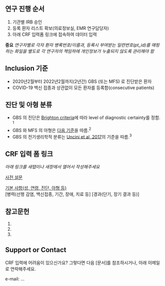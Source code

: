 ## 연구 진행 순서 
1. 기관별 IRB 승인 
2. 등록 환자 리스트 확보(의료정보실, EMR 연구담당자)  
3. 아래 CRF 입력폼 링크에 접속하여 데이터 입력    

**중요** 
*연구자별로 각자 환자 병록번호/이름과, 등록시 부여받는 일련번호(pt_id)를 매핑하는 화일을 별도로 각 연구자의 책임하에 개인정보가 누출되지 않도록 관리해야 함*  

## Inclusion 기준 
- 2020년2월부터 2022년2월까지(2년간) GBS (또는 MFS) 로 진단받은 환자  
- COVID-19 백신 접종과 상관없이 모든 환자를 등록함(consecutive patients) 

## 진단 및 아형 분류  
- GBS 의 진단은 [Brighton criteria](md/brighton_criteria)에 따라 level of diagnostic certainty를 정함. <sup>1</sup> 
- GBS 와 MFS 의 아형은 [다음 기준](md/subtype_class)을 따름.<sup>2</sup>   
- GBS 의 전기생리학적 분류는 [Uncini et al, 2017](md/edx_class)의 기준을 따름.<sup>3</sup> 

## CRF 입력 폼 링크   

*아래 링크를 새탭이나 새창에서 열어서 작성해주세요*  

[사전 설문](https://airtable.com/shrtlbJf9S5drOfHt) 

[기본 사항(성, 연령, 진단, 아형 등)](https://airtable.com/shrlrkom07zUcJrzi)  
[병력(선행 감염, 백신접종, 기간, 장애, 치료 등] 
[경과(단기, 장기 결과 등)] 

## 참고문헌 
1. 
2.  
3. 

## Support or Contact

CRF 입력에 어려움이 있으신가요? 그렇다면 다음 [문서]를 참조하시거나, 아래 이메일로 연락해주세요. 

e-mail: ... 

